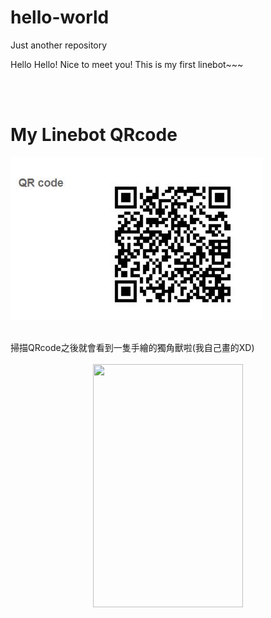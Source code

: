 # hello-world
Just another repository

Hello Hello! Nice to meet you!
This is my first linebot~~~

<br />
<br />

# My Linebot QRcode

![image](https://github.com/a0193034/hello-world/blob/master/QR_code.JPG)

<br />
掃描QRcode之後就會看到一隻手繪的獨角獸啦(我自己畫的XD)
<br />
<br />
<div align=center><img width="240" height="389" src="https://i.imgur.com/b7lg7KE.jpg"/>
